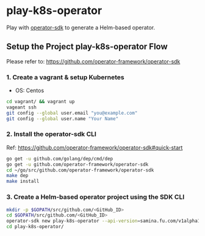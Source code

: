 # play-k8s-operator

Play with [operator-sdk](https://github.com/operator-framework/operator-sdk) to generate a Helm-based operator.

## Setup the Project play-k8s-operator Flow

Please refer to: https://github.com/operator-framework/operator-sdk

### 1. Create a vagrant & setup Kubernetes

- OS: Centos

```sh
cd vagrant/ && vagrant up
vageant ssh
git config --global user.email "you@example.com"
git config --global user.name "Your Name"
```

### 2. Install the operator-sdk CLI

Ref: https://github.com/operator-framework/operator-sdk#quick-start

```sh
go get -u github.com/golang/dep/cmd/dep
go get -u github.com/operator-framework/operator-sdk
cd ~/go/src/github.com/operator-framework/operator-sdk
make dep
make install
```

### 3. Create a Helm-based operator project using the SDK CLI

```sh
mkdir -p $GOPATH/src/github.com/<GitHub_ID>
cd $GOPATH/src/github.com/<GitHub_ID>
operator-sdk new play-k8s-operator --api-version=samina.fu.com/v1alpha1 --kind=MyTest --type helm          # operator-sdk new <project-name> --type=helm --kind=<kind> --api-version=<group/version>
cd play-k8s-operator/
```
